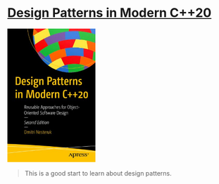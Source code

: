 # [Design Patterns in Modern C++20](books/9781484272947.md)
<img alt="Design Patterns in Modern C++20" src="../covers/9781484272947.jpg" width="200"/>

> This is a good start to learn about design patterns.
